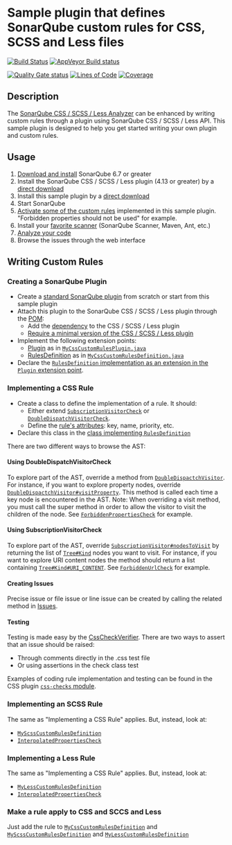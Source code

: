 Sample plugin that defines SonarQube custom rules for CSS, SCSS and Less files
====================

[![Build Status](https://api.travis-ci.org/racodond/sonar-css-custom-rules-plugin.svg?branch=master)](https://travis-ci.org/racodond/sonar-css-custom-rules-plugin)
[![AppVeyor Build status](https://ci.appveyor.com/api/projects/status/ua8p229aypr0uf6x/branch/master?svg=true)](https://ci.appveyor.com/project/racodond/sonar-css-custom-rules-plugin/branch/master)


[![Quality Gate status](https://sonarcloud.io/api/project_badges/measure?project=org.sonar.sonar-plugins%3Acss-custom-rules&metric=alert_status)](https://sonarcloud.io/dashboard?id=org.sonar.sonar-plugins%3Acss-custom-rules)
[![Lines of Code](https://sonarcloud.io/api/project_badges/measure?project=org.sonar.sonar-plugins%3Acss-custom-rules&metric=ncloc)](https://sonarcloud.io/dashboard?id=org.sonar.sonar-plugins%3Acss-custom-rules)
[![Coverage](https://sonarcloud.io/api/project_badges/measure?project=org.sonar.sonar-plugins%3Acss-custom-rules&metric=coverage)](https://sonarcloud.io/dashboard?id=org.sonar.sonar-plugins%3Acss-custom-rules)


## Description
The [SonarQube CSS / SCSS / Less Analyzer](https://github.com/racodond/sonar-css-plugin) can be enhanced by writing custom rules through a plugin using SonarQube CSS / SCSS / Less API.
This sample plugin is designed to help you get started writing your own plugin and custom rules.


## Usage
1. [Download and install](https://docs.sonarqube.org/display/SONAR/Setup+and+Upgrade) SonarQube 6.7 or greater
1. Install the SonarQube CSS / SCSS / Less plugin (4.13 or greater) by a [direct download](https://github.com/racodond/sonar-css-plugin/releases)
1. Install this sample plugin by a [direct download](https://github.com/racodond/sonar-css-custom-rules-plugin/releases)
1. Start SonarQube
1. [Activate some of the custom rules](https://docs.sonarqube.org/display/SONAR/Quality+Profiles) implemented in this sample plugin. "Forbidden properties should not be used" for example.
1. Install your [favorite scanner](https://docs.sonarqube.org/display/SONAR/Analyzing+Source+Code#AnalyzingSourceCode-RunningAnalysis) (SonarQube Scanner, Maven, Ant, etc.)
1. [Analyze your code](https://docs.sonarqube.org/display/SONAR/Analyzing+Source+Code)
1. Browse the issues through the web interface 


## Writing Custom Rules

### Creating a SonarQube Plugin
* Create a [standard SonarQube plugin](https://docs.sonarqube.org/display/DEV/Build+Plugin) from scratch or start from this sample plugin
* Attach this plugin to the SonarQube CSS / SCSS / Less plugin through the [POM](sonar-csscustomrules-plugin/pom.xml):
  * Add the [dependency](sonar-csscustomrules-plugin/pom.xml#L33) to the CSS / SCSS / Less plugin
  * [Require a minimal version of the CSS / SCSS / Less plugin](sonar-csscustomrules-plugin/pom.xml#L22)
* Implement the following extension points:
  * [Plugin](http://javadocs.sonarsource.org/latest/apidocs/index.html?org/sonar/api/Plugin.html) as in [`MyCssCustomRulesPlugin.java`](sonar-csscustomrules-plugin/src/main/java/org/sonar/css/MyCssCustomRulesPlugin.java)
  * [RulesDefinition](http://javadocs.sonarsource.org/latest/apidocs/index.html?org/sonar/api/server/rule/RulesDefinition.html) as in [`MyCssCustomRulesDefinition.java`](sonar-csscustomrules-plugin/src/main/java/org/sonar/css/MyCssCustomRulesDefinition.java)
* Declare the [`RulesDefinition` implementation as an extension in the `Plugin` extension point](sonar-csscustomrules-plugin/src/main/java/org/sonar/css/MyCssCustomRulesPlugin.java#L31).

### Implementing a CSS Rule
* Create a class to define the implementation of a rule. It should:
  * Either extend [`SubscriptionVisitorCheck`](https://github.com/racodond/sonar-css-plugin/blob/master/css-frontend/src/main/java/org/sonar/plugins/css/api/visitors/SubscriptionVisitorCheck.java) or [`DoubleDispatchVisitorCheck`](https://github.com/racodond/sonar-css-plugin/blob/master/css-frontend/src/main/java/org/sonar/plugins/css/api/visitors/DoubleDispatchVisitorCheck.java).
  * Define the [rule's attributes](sonar-csscustomrules-plugin/src/main/java/org/sonar/css/checks/css/ForbiddenPropertiesCheck.java#L32): key, name, priority, etc.
* Declare this class in the [class implementing `RulesDefinition`](sonar-csscustomrules-plugin/src/main/java/org/sonar/css/MyCssCustomRulesDefinition.java#L51)

There are two different ways to browse the AST:

#### Using DoubleDispatchVisitorCheck
To explore part of the AST, override a method from [`DoubleDispactchVisitor`](https://github.com/racodond/sonar-css-plugin/blob/master/css-frontend/src/main/java/org/sonar/plugins/css/api/visitors/DoubleDispatchVisitor.java).
For instance, if you want to explore property nodes, override [`DoubleDispactchVisitor#visitProperty`](https://github.com/racodond/sonar-css-plugin/blob/master/css-frontend/src/main/java/org/sonar/plugins/css/api/visitors/DoubleDispatchVisitor.java#L112). This method is called each time a key node is encountered in the AST.
Note: When overriding a visit method, you must call the super method in order to allow the visitor to visit the children of the node.
See [`ForbiddenPropertiesCheck`](sonar-csscustomrules-plugin/src/main/java/org/sonar/css/checks/css/ForbiddenPropertiesCheck.java) for example.


#### Using SubscriptionVisitorCheck
To explore part of the AST, override [`SubscriptionVisitor#nodesToVisit`](https://github.com/racodond/sonar-css-plugin/blob/master/css-frontend/src/main/java/org/sonar/plugins/css/api/visitors/SubscriptionVisitor.java#L36) by returning the list of [`Tree#Kind`](https://github.com/racodond/sonar-css-plugin/blob/master/css-frontend/src/main/java/org/sonar/plugins/css/api/tree/Tree.java#L54) nodes you want to visit.
For instance, if you want to explore URI content nodes the method should return a list containing [`Tree#Kind#URI_CONTENT`](https://github.com/racodond/sonar-css-plugin/blob/master/css-frontend/src/main/java/org/sonar/plugins/css/api/tree/Tree.java#L86).
See [`ForbiddenUrlCheck`](sonar-csscustomrules-plugin/src/main/java/org/sonar/css/checks/css/ForbiddenUrlCheck.java) for example.

#### Creating Issues
Precise issue or file issue or line issue can be created by calling the related method in [Issues](https://github.com/racodond/sonar-css-plugin/blob/master/css-frontend/src/main/java/org/sonar/css/visitors/Issues.java).

#### Testing
Testing is made easy by the [CssCheckVerifier](https://github.com/racodond/sonar-css-plugin/blob/master/css-checks-testkit/src/main/java/org/sonar/css/checks/verifier/CssCheckVerifier.java).
There are two ways to assert that an issue should be raised:
* Through comments directly in the .css test file
* Or using assertions in the check class test

Examples of coding rule implementation and testing can be found in the CSS plugin [`css-checks` module](https://github.com/racodond/sonar-css-plugin/tree/master/css-checks/src/main/java/org/sonar/css/checks).

### Implementing an SCSS Rule

The same as "Implementing a CSS Rule" applies. But, instead, look at:
* [`MyScssCustomRulesDefinition`](sonar-csscustomrules-plugin/src/main/java/org/sonar/css/MyScssCustomRulesDefinition.java)
* [`InterpolatedPropertiesCheck`](sonar-csscustomrules-plugin/src/main/java/org/sonar/css/checks/scss/InterpolatedPropertiesCheck.java)

### Implementing a Less Rule

The same as "Implementing a CSS Rule" applies. But, instead, look at:
* [`MyLessCustomRulesDefinition`](sonar-csscustomrules-plugin/src/main/java/org/sonar/css/MyLessCustomRulesDefinition.java)
* [`InterpolatedPropertiesCheck`](sonar-csscustomrules-plugin/src/main/java/org/sonar/css/checks/less/InterpolatedPropertiesCheck.java)

### Make a rule apply to CSS and SCCS and Less
Just add the rule to [`MyCssCustomRulesDefinition`](sonar-csscustomrules-plugin/src/main/java/org/sonar/css/MyCssCustomRulesDefinition.java)
and [`MyScssCustomRulesDefinition`](sonar-csscustomrules-plugin/src/main/java/org/sonar/css/MyScssCustomRulesDefinition.java)
and [`MyLessCustomRulesDefinition`](sonar-csscustomrules-plugin/src/main/java/org/sonar/css/MyLessCustomRulesDefinition.java)
